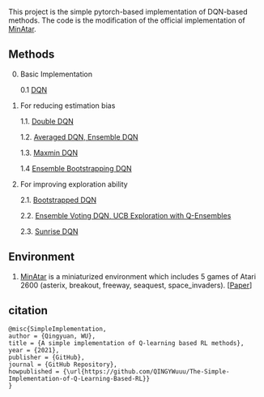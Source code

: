 This project is the simple pytorch-based implementation of DQN-based methods.
The code is the modification of the official implementation of [MinAtar](https://github.com/kenjyoung/MinAtar).
## Methods

0. Basic Implementation 
   
   0.1 [DQN](http://www.nature.com/articles/nature14236)
  
1. For reducing estimation bias

   1.1. [Double DQN](https://arxiv.org/pdf/1509.06461.pdf)

   1.2. [Averaged DQN, Ensemble DQN](https://arxiv.org/pdf/1611.01929.pdf)
    
   1.3. [Maxmin DQN](https://arxiv.org/pdf/2002.06487.pdf)
    
   1.4  [Ensemble Bootstrapping DQN](https://arxiv.org/pdf/2103.00445.pdf)

2. For improving exploration ability
  
   2.1. [Bootstrapped DQN](https://arxiv.org/pdf/1602.04621.pdf)
    
   2.2. [Ensemble Voting DQN, UCB Exploration with Q-Ensembles](https://arxiv.org/pdf/1706.01502.pdf)
   
   2.3. [Sunrise DQN](https://arxiv.org/pdf/2007.04938.pdf)
    

## Environment

   1. [MinAtar](https://github.com/kenjyoung/MinAtar) is a miniaturized environment which includes 5 games of Atari 2600 (asterix, breakout, freeway, seaquest, space_invaders). [[Paper](https://arxiv.org/pdf/1903.03176)]

## citation

```
@misc{SimpleImplementation,
author = {Qingyuan, WU},
title = {A simple implementation of Q-learning based RL methods},
year = {2021},
publisher = {GitHub},
journal = {GitHub Repository},
howpublished = {\url{https://github.com/QINGYWuuu/The-Simple-Implementation-of-Q-Learning-Based-RL}}
}
```
